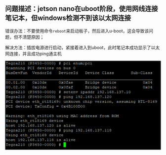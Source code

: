 ## 问题描述：jetson nano在uboot阶段，使用网线连接笔记本，但windows检测不到该以太网连接

错误办法：不要使用命令`reboot`来启动板子，然后进入u-boot，这会导致该问题，但不清楚原因；

解决方法：插拔电源进行启动，紧接着进入到uboot，此时笔记本成功显示了以太网连接，并且成功ping通主机

![](u-boot成功ping通主机、虚拟机.png)